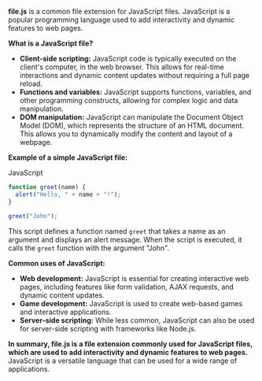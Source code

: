 **file.js** is a common file extension for JavaScript files. JavaScript is a popular programming language used to add interactivity and dynamic features to web pages.

**What is a JavaScript file?**

- **Client-side scripting:** JavaScript code is typically executed on the client's computer, in the web browser. This allows for real-time interactions and dynamic content updates without requiring a full page reload.
- **Functions and variables:** JavaScript supports functions, variables, and other programming constructs, allowing for complex logic and data manipulation.
- **DOM manipulation:** JavaScript can manipulate the Document Object Model (DOM), which represents the structure of an HTML document. This allows you to dynamically modify the content and layout of a webpage.

**Example of a simple JavaScript file:**

JavaScript

```js
function greet(name) {
  alert("Hello, " + name + "!");
}

greet("John");
```

This script defines a function named `greet` that takes a name as an argument and displays an alert message. When the script is executed, it calls the `greet` function with the argument "John".

**Common uses of JavaScript:**

- **Web development:** JavaScript is essential for creating interactive web pages, including features like form validation, AJAX requests, and dynamic content updates.
- **Game development:** JavaScript is used to create web-based games and interactive applications.
- **Server-side scripting:** While less common, JavaScript can also be used for server-side scripting with frameworks like Node.js.

**In summary, file.js is a file extension commonly used for JavaScript files, which are used to add interactivity and dynamic features to web pages.** JavaScript is a versatile language that can be used for a wide range of applications.